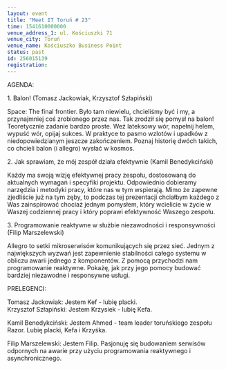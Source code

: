 ```yaml
---
layout: event
title: "Meet IT Toruń # 23"
time: 1541610000000
venue_address_1: ul. Kościuszki 71
venue_city: Toruń
venue_name: Kościuszko Business Point
status: past
id: 256015139
registration: 
---
```


<p>AGENDA:</p>
<p>1. Balon! (Tomasz Jackowiak, Krzysztof Szłapiński)</p>
<p>Space: The final frontier. Było tam niewielu, chcieliśmy być i my, a przynajmniej coś zrobionego przez nas. Tak zrodził się pomysł na balon! Teoretycznie zadanie bardzo proste. Weź lateksowy wór, napełnij helem, wypuść wór, opijaj sukces. W praktyce to pasmo wzlotów i upadków z niedopowiedzianym jeszcze zakończeniem. Poznaj historię dwóch takich, co chcieli balon (i allegro) wysłać w kosmos.</p>
<p>2. Jak sprawiam, że mój zespół działa efektywnie (Kamil Benedykciński)</p>
<p>Każdy ma swoją wizję efektywnej pracy zespołu, dostosowaną do aktualnych wymagań i specyfiki projektu. Odpowiednio dobieramy narzędzia i metodyki pracy, które nas w tym wspierają. Mimo że zapewne zjedliście już na tym zęby, to podczas tej prezentacji chciałbym każdego z Was zainspirować chociaż jednym pomysłem, który wcielicie w życie w Waszej codziennej pracy i który poprawi efektywność Waszego zespołu.</p>
<p>3. Programowanie reaktywne w służbie niezawodności i responsywności (Filip Marszelewski)</p>
<p>Allegro to setki mikroserwisów komunikujących się przez sieć. Jednym z największych wyzwań jest zapewnienie stabilności całego systemu w obliczu awarii jednego z komponentów. Z pomocą przychodzi nam programowanie reaktywne. Pokażę, jak przy jego pomocy budować bardziej niezawodne i responsywne usługi.</p>
<p>PRELEGENCI:</p>
<p>Tomasz Jackowiak: Jestem Kef - lubię placki.<br />Krzysztof Szłapiński: Jestem Krzysiek - lubię Kefa.</p>
<p>Kamil Benedykciński: Jestem Ahmed - team leader toruńskiego zespołu Razor. Lubię placki, Kefa i Krzyśka.</p>
<p>Filip Marszelewski: Jestem Filip. Pasjonuję się budowaniem serwisów odpornych na awarie przy użyciu programowania reaktywnego i asynchronicznego.</p>
